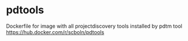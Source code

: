 # pdtools

Dockerfile for image with all projectdiscovery tools installed by pdtm tool https://hub.docker.com/r/scboln/pdtools
